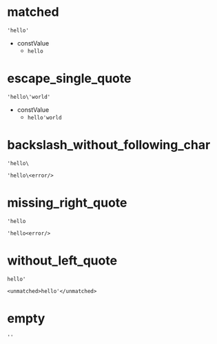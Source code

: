 # matched

```dexscript
'hello'
```

* constValue
    * `hello`

# escape_single_quote

```dexscript
'hello\'world'
```

* constValue
    * `hello'world`

# backslash_without_following_char

```dexscript
'hello\
```

```dexscript
'hello\<error/>
```

# missing_right_quote

```dexscript
'hello
```

```dexscript
'hello<error/>
```

# without_left_quote

```dexscript
hello'
```

```dexscript
<unmatched>hello'</unmatched>
```

# empty

```dexscript
''
```



